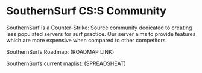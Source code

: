 # SouthernSurf CS:S Community

SouthernSurf is a Counter-Strike: Source community dedicated to creating less populated servers for surf practice. Our server aims to provide features which are more expensive when compared to other competitors.

SouthernSurfs Roadmap:
(ROADMAP LINK)

SouthernSurfs current maplist:
(SPREADSHEAT)

